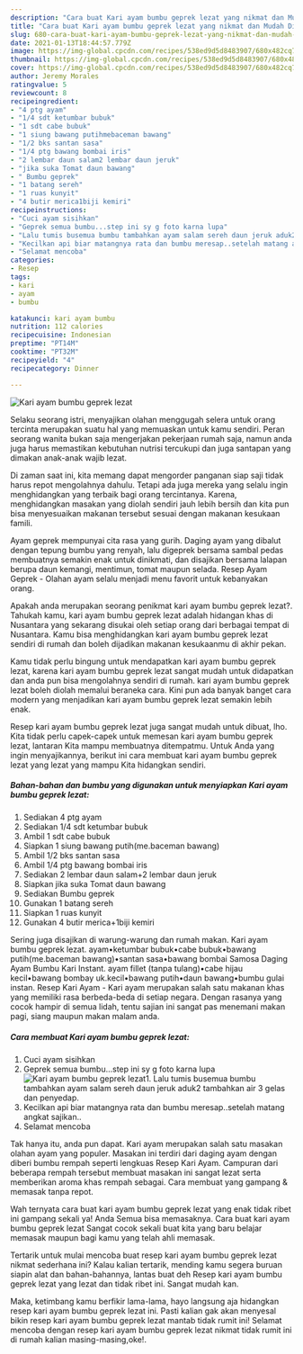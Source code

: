 ```yaml
---
description: "Cara buat Kari ayam bumbu geprek lezat yang nikmat dan Mudah Dibuat"
title: "Cara buat Kari ayam bumbu geprek lezat yang nikmat dan Mudah Dibuat"
slug: 680-cara-buat-kari-ayam-bumbu-geprek-lezat-yang-nikmat-dan-mudah-dibuat
date: 2021-01-13T18:44:57.779Z
image: https://img-global.cpcdn.com/recipes/538ed9d5d8483907/680x482cq70/kari-ayam-bumbu-geprek-lezat-foto-resep-utama.jpg
thumbnail: https://img-global.cpcdn.com/recipes/538ed9d5d8483907/680x482cq70/kari-ayam-bumbu-geprek-lezat-foto-resep-utama.jpg
cover: https://img-global.cpcdn.com/recipes/538ed9d5d8483907/680x482cq70/kari-ayam-bumbu-geprek-lezat-foto-resep-utama.jpg
author: Jeremy Morales
ratingvalue: 5
reviewcount: 8
recipeingredient:
- "4 ptg ayam"
- "1/4 sdt ketumbar bubuk"
- "1 sdt cabe bubuk"
- "1 siung bawang putihmebaceman bawang"
- "1/2 bks santan sasa"
- "1/4 ptg bawang bombai iris"
- "2 lembar daun salam2 lembar daun jeruk"
- "jika suka Tomat daun bawang"
- " Bumbu geprek"
- "1 batang sereh"
- "1 ruas kunyit"
- "4 butir merica1biji kemiri"
recipeinstructions:
- "Cuci ayam sisihkan"
- "Geprek semua bumbu...step ini sy g foto karna lupa"
- "Lalu tumis busemua bumbu tambahkan ayam salam sereh daun jeruk aduk2 tambahkan air 3 gelas dan penyedap."
- "Kecilkan api biar matangnya rata dan bumbu meresap..setelah matang angkat sajikan.."
- "Selamat mencoba"
categories:
- Resep
tags:
- kari
- ayam
- bumbu

katakunci: kari ayam bumbu 
nutrition: 112 calories
recipecuisine: Indonesian
preptime: "PT14M"
cooktime: "PT32M"
recipeyield: "4"
recipecategory: Dinner

---
```



![Kari ayam bumbu geprek lezat](https://img-global.cpcdn.com/recipes/538ed9d5d8483907/680x482cq70/kari-ayam-bumbu-geprek-lezat-foto-resep-utama.jpg)

Selaku seorang istri, menyajikan olahan menggugah selera untuk orang tercinta merupakan suatu hal yang memuaskan untuk kamu sendiri. Peran seorang  wanita bukan saja mengerjakan pekerjaan rumah saja, namun anda juga harus memastikan kebutuhan nutrisi tercukupi dan juga santapan yang dimakan anak-anak wajib lezat.

Di zaman  saat ini, kita memang dapat mengorder panganan siap saji tidak harus repot mengolahnya dahulu. Tetapi ada juga mereka yang selalu ingin menghidangkan yang terbaik bagi orang tercintanya. Karena, menghidangkan masakan yang diolah sendiri jauh lebih bersih dan kita pun bisa menyesuaikan makanan tersebut sesuai dengan makanan kesukaan famili. 

Ayam geprek mempunyai cita rasa yang gurih. Daging ayam yang dibalut dengan tepung bumbu yang renyah, lalu digeprek bersama sambal pedas membuatnya semakin enak untuk dinikmati, dan disajikan bersama lalapan berupa daun kemangi, mentimun, tomat maupun selada. Resep Ayam Geprek - Olahan ayam selalu menjadi menu favorit untuk kebanyakan orang.

Apakah anda merupakan seorang penikmat kari ayam bumbu geprek lezat?. Tahukah kamu, kari ayam bumbu geprek lezat adalah hidangan khas di Nusantara yang sekarang disukai oleh setiap orang dari berbagai tempat di Nusantara. Kamu bisa menghidangkan kari ayam bumbu geprek lezat sendiri di rumah dan boleh dijadikan makanan kesukaanmu di akhir pekan.

Kamu tidak perlu bingung untuk mendapatkan kari ayam bumbu geprek lezat, karena kari ayam bumbu geprek lezat sangat mudah untuk didapatkan dan anda pun bisa mengolahnya sendiri di rumah. kari ayam bumbu geprek lezat boleh diolah memalui beraneka cara. Kini pun ada banyak banget cara modern yang menjadikan kari ayam bumbu geprek lezat semakin lebih enak.

Resep kari ayam bumbu geprek lezat juga sangat mudah untuk dibuat, lho. Kita tidak perlu capek-capek untuk memesan kari ayam bumbu geprek lezat, lantaran Kita mampu membuatnya ditempatmu. Untuk Anda yang ingin menyajikannya, berikut ini cara membuat kari ayam bumbu geprek lezat yang lezat yang mampu Kita hidangkan sendiri.

<!--inarticleads1-->

##### Bahan-bahan dan bumbu yang digunakan untuk menyiapkan Kari ayam bumbu geprek lezat:

1. Sediakan 4 ptg ayam
1. Sediakan 1/4 sdt ketumbar bubuk
1. Ambil 1 sdt cabe bubuk
1. Siapkan 1 siung bawang putih(me.baceman bawang)
1. Ambil 1/2 bks santan sasa
1. Ambil 1/4 ptg bawang bombai iris
1. Sediakan 2 lembar daun salam+2 lembar daun jeruk
1. Siapkan jika suka Tomat daun bawang
1. Sediakan  Bumbu geprek
1. Gunakan 1 batang sereh
1. Siapkan 1 ruas kunyit
1. Gunakan 4 butir merica+1biji kemiri


Sering juga disajikan di warung-warung dan rumah makan. Kari ayam bumbu geprek lezat. ayam•ketumbar bubuk•cabe bubuk•bawang putih(me.baceman bawang)•santan sasa•bawang bombai Samosa Daging Ayam Bumbu Kari Instant. ayam fillet (tanpa tulang)•cabe hijau kecil•bawang bombay uk.kecil•bawang putih•daun bawang•bumbu gulai instan. Resep Kari Ayam - Kari ayam merupakan salah satu makanan khas yang memiliki rasa berbeda-beda di setiap negara. Dengan rasanya yang cocok hampir di semua lidah, tentu sajian ini sangat pas menemani makan pagi, siang maupun makan malam anda. 

<!--inarticleads2-->

##### Cara membuat Kari ayam bumbu geprek lezat:

1. Cuci ayam sisihkan
1. Geprek semua bumbu...step ini sy g foto karna lupa
<img src="https://img-global.cpcdn.com/steps/840ad9416c21f3ec/160x128cq70/kari-ayam-bumbu-geprek-lezat-langkah-memasak-2-foto.jpg" alt="Kari ayam bumbu geprek lezat">1. Lalu tumis busemua bumbu tambahkan ayam salam sereh daun jeruk aduk2 tambahkan air 3 gelas dan penyedap.
1. Kecilkan api biar matangnya rata dan bumbu meresap..setelah matang angkat sajikan..
1. Selamat mencoba


Tak hanya itu, anda pun dapat. Kari ayam merupakan salah satu masakan olahan ayam yang populer. Masakan ini terdiri dari daging ayam dengan diberi bumbu rempah seperti lengkuas Resep Kari Ayam. Campuran dari beberapa rempah tersebut membuat masakan ini sangat lezat serta memberikan aroma khas rempah sebagai. Cara membuat yang gampang &amp; memasak tanpa repot. 

Wah ternyata cara buat kari ayam bumbu geprek lezat yang enak tidak ribet ini gampang sekali ya! Anda Semua bisa memasaknya. Cara buat kari ayam bumbu geprek lezat Sangat cocok sekali buat kita yang baru belajar memasak maupun bagi kamu yang telah ahli memasak.

Tertarik untuk mulai mencoba buat resep kari ayam bumbu geprek lezat nikmat sederhana ini? Kalau kalian tertarik, mending kamu segera buruan siapin alat dan bahan-bahannya, lantas buat deh Resep kari ayam bumbu geprek lezat yang lezat dan tidak ribet ini. Sangat mudah kan. 

Maka, ketimbang kamu berfikir lama-lama, hayo langsung aja hidangkan resep kari ayam bumbu geprek lezat ini. Pasti kalian gak akan menyesal bikin resep kari ayam bumbu geprek lezat mantab tidak rumit ini! Selamat mencoba dengan resep kari ayam bumbu geprek lezat nikmat tidak rumit ini di rumah kalian masing-masing,oke!.

